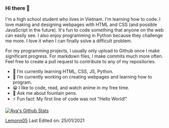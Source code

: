### Hi there 👋

<!--
**Lemonn05/Lemonn05** is a ✨ _special_ ✨ repository because its `README.md` (this file) appears on your GitHub profile.

Here are some ideas to get you started:

- 🔭 I’m currently working on ...
- 🌱 I’m currently learning ...
- 👯 I’m looking to collaborate on ...
- 🤔 I’m looking for help with ...
- 💬 Ask me about ...
- 📫 How to reach me: ...
- 😄 Pronouns: ...
- ⚡ Fun fact: ...
-->


I'm a high school student who lives in Vietnam. I'm learning how to code. I love making and designing webpages with HTML and CSS (and possible JavaScript in the future).  It's fun to code something that anyone on the web can easily see. I also enjoy programming in Python because they challenge me more. I love it when I can finally solve a difficult problem.

For my programming projects, I usually only upload to Github once I make significant progress. For markdown files, I make commits much more often. Feel free to create a pull request to contribute to any of my repositories.

- 🌱 I’m currently learning HTML, CSS, JS, Python.
- 🔭 I’m currently working on creating webpages and learning how to program.
- 😀 I like to code, read, and watch anime in my free time.
- 💬 Ask me about fountain pens.
- ⚡ Fun fact: My first line of code was not "Hello World!"

[![Ava's Github Stats](https://github-readme-stats.vercel.app/api?username=Lemonn05)](https://github.com/Lemonn05/github-readme-stats&icon_color=f8333c)


[Lemonn05](https://github.com/Lemonn05)
Last Edited on: 25/01/2021
